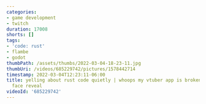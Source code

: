```yaml
---
categories:
- game development
- twitch
duration: 17008
shorts: []
tags:
- 'code: rust'
- flambe
- godot
thumbPath: /assets/thumbs/2022-03-04-18-23-11.jpg
thumbUri: /videos/685229742/pictures/1578442714
timestamp: 2022-03-04T12:23:11-06:00
title: yelling about rust code quietly | whoops my vtuber app is broken | surprise
  face reveal
videoId: '685229742'
---
```

